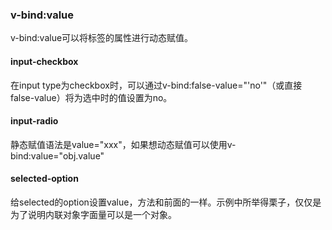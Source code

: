 ### v-bind:value
v-bind:value可以将标签的属性进行动态赋值。

#### input-checkbox
在input type为checkbox时，可以通过v-bind:false-value="'no'"（或直接false-value）将为选中时的值设置为no。

#### input-radio
静态赋值语法是value="xxx"，如果想动态赋值可以使用v-bind:value="obj.value"

#### selected-option
给selected的option设置value，方法和前面的一样。示例中所举得栗子，仅仅是为了说明内联对象字面量可以是一个对象。